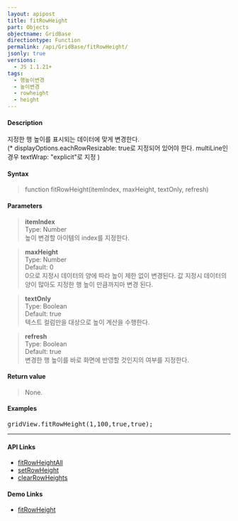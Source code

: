 ```yaml
---
layout: apipost
title: fitRowHeight
part: Objects
objectname: GridBase
directiontype: Function
permalink: /api/GridBase/fitRowHeight/
jsonly: true
versions:
  - JS 1.1.21+
tags:
  - 행높이변경
  - 높이변경
  - rowheight
  - height
---
```



#### Description

 지정한 행 높이를 표시되는 데이터에 맞게 변경한다.   
 (* displayOptions.eachRowResizable: true로 지정되어 있어야 한다. multiLine인 경우 textWrap: "explicit"로 지정 )

#### Syntax

> function fitRowHeight(itemIndex, maxHeight, textOnly, refresh)  

#### Parameters

> **itemIndex**  
> Type: Number  
> 높이 변경할 아이템의 index를 지정한다.  

> **maxHeight**  
> Type: Number  
> Default: 0  
> 0으로 지정시 데이터의 양에 따라 높이 제한 없이 변경된다. 값 지정시 데이터의 양이 많아도 지정한 행 높이 만큼까지마 변경 된다.    

> **textOnly**  
> Type: Boolean  
> Default: true  
> 텍스트 컬럼만을 대상으로 높이 계산을 수행한다.   

> **refresh**  
> Type: Boolean  
> Default: true  
> 변경한 행 높이를 바로 화면에 반영할 것인지의 여부를 지정한다.    


#### Return value

> None.  

#### Examples 

<pre class="prettyprint">
gridView.fitRowHeight(1,100,true,true);    
</pre>

---

#### API Links

* [fitRowHeightAll](/api/GridBase/fitRowHeightAll)
* [setRowHeight](/api/GridBase/setRowHeight)
* [clearRowHeights](/api/GridBase/clearRowHeights)

#### Demo Links

* [fitRowHeight](http://demo.realgrid.com/Columns/FitRowHeight)